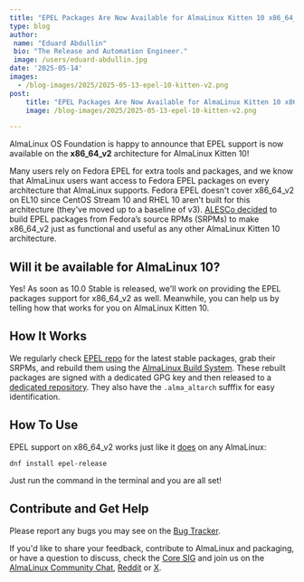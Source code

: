 ```yaml
---
title: "EPEL Packages Are Now Available for AlmaLinux Kitten 10 x86_64_v2!"
type: blog
author:
 name: "Eduard Abdullin"
 bio: "The Release and Automation Engineer."
 image: /users/eduard-abdullin.jpg
date: '2025-05-14'
images:
  - /blog-images/2025/2025-05-13-epel-10-kitten-v2.png
post:
    title: "EPEL Packages Are Now Available for AlmaLinux Kitten 10 x86_64_v2!"
    image: /blog-images/2025/2025-05-13-epel-10-kitten-v2.png

---
```


AlmaLinux OS Foundation is happy to announce that EPEL support is now available on the **x86_64_v2** architecture for AlmaLinux Kitten 10!

Many users rely on Fedora EPEL for extra tools and packages, and we know that AlmaLinux users want access to Fedora EPEL packages on every architecture that AlmaLinux supports. Fedora EPEL doesn't cover x86_64_v2 on EL10  since CentOS Stream 10 and RHEL 10 aren't built for this architecture (they've moved up to a baseline of v3). [ALESCo decided](https://github.com/AlmaLinux/ALESCo/blob/master/rfcs/0001-build-fedora-epel-for-almalinux-and-almalinux-kitten-x86_64_v2.md) to build EPEL packages from Fedora’s source RPMs (SRPMs) to make x86_64_v2 just as functional and useful as any other AlmaLinux Kitten 10 architecture.

## Will it be available for AlmaLinux 10?

Yes! As soon as 10.0 Stable is released, we'll work on providing the EPEL packages support for x86_64_v2 as well. Meanwhile, you can help us by telling how that works for you on AlmaLinux Kitten 10. 

## How It Works

We regularly check [EPEL repo](https://dl.fedoraproject.org/pub/epel/10/Everything/source/tree/) for the latest stable packages, grab their SRPMs, and rebuild them using the [AlmaLinux Build System](https://build.almalinux.org/). These rebuilt packages are signed with a dedicated GPG key and then released to a [dedicated repository](https://epel.repo.almalinux.org). They also have the `.alma_altarch` sufffix for easy identification.

## How To Use

EPEL support on x86_64_v2 works just like it [does](https://wiki.almalinux.org/repos/Extras.html#epel) on any AlmaLinux:

```
dnf install epel-release
```

Just run the command in the terminal and you are all set! 

## Contribute and Get Help

Please report any bugs you may see on the [Bug Tracker](https://bugs.almalinux.org/).

If you'd like to share your feedback, contribute to AlmaLinux and packaging, or have a question to discuss, check the [Core SIG](https://wiki.almalinux.org/sigs/Core.html) and join us on the [AlmaLinux Community Chat](https://chat.almalinux.org), [Reddit](https://reddit.com/r/almalinux) or [X](https://twitter.com/almalinux).